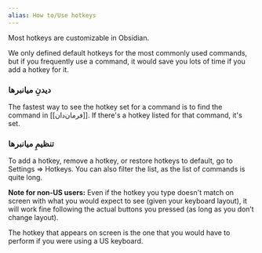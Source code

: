 ```yaml
---
alias: How to/Use hotkeys
---
```


Most hotkeys are customizable in Obsidian.

We only defined default hotkeys for the most commonly used commands, but if you frequently use a command, it would save you lots of time if you add a hotkey for it.

### دیدنِ میانبرها

The fastest way to see the hotkey set for a command is to find the command in [[فرمان‌دان]]. If there's a hotkey listed for that command, it's set.

### تنظیمِ میانبرها

To add a hotkey, remove a hotkey, or restore hotkeys to default, go to Settings => Hotkeys. You can also filter the list, as the list of commands is quite long.

**Note for non-US users:** Even if the hotkey you type doesn't match on screen with what you would expect to see (given your keyboard layout), it will work fine following the actual buttons you pressed (as long as you don’t change layout).

The hotkey that appears on screen is the one that you would have to perform if you were using a US keyboard.
